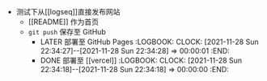 - 测试下从[[logseq]]直接发布网站
	- [[README]] 作为首页
	- `git push` 保存至 GitHub
		- LATER 部署至 GitHub Pages
		  :LOGBOOK:
		  CLOCK: [2021-11-28 Sun 22:34:27]--[2021-11-28 Sun 22:34:28] =>  00:00:01
		  :END:
		- DONE 部署至 [[vercel]]
		  :LOGBOOK:
		  CLOCK: [2021-11-28 Sun 22:34:18]--[2021-11-28 Sun 22:34:18] =>  00:00:00
		  :END: